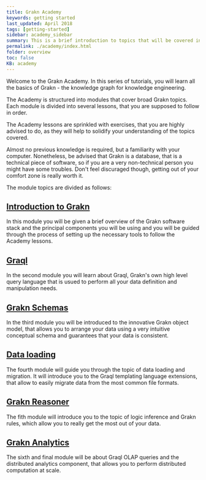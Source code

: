 ```yaml
---
title: Grakn Academy
keywords: getting started
last_updated: April 2018
tags: [getting-started]
sidebar: academy_sidebar
summary: This is a brief introduction to topics that will be covered in the Grakn Academy.
permalink: ./academy/index.html
folder: overview
toc: false
KB: academy
---
```


Welcome to the Grakn Academy. In this series of tutorials, you will learn all the basics of Grakn - the knowledge graph for knowledge engineering.

The Academy is structured into modules that cover broad Grakn topics. Each module is divided into several lessons, that you are supposed to follow in order.

The Academy lessons are sprinkled with exercises, that you are highly advised to do, as they will help to solidify your understanding of the topics covered.

Almost no previous knowledge is required, but a familiarity with your computer. Nonetheless, be advised that Grakn is a database, that is a technical piece of software, so if you are a very non-technical person you might have some troubles. Don't feel discuraged though, getting out of your comfort zone is really worth it.


The module topics are divided as follows:

## [Introduction to Grakn](./grakn-intro.html)

In this module you will be given a brief overview of the Grakn software stack and the principal components you will be using and you will be guided through the process of setting up the necessary tools to follow the Academy lessons.

## [Graql](./graql-intro.html)

In the second module you will learn about Graql, Grakn's own high level query language that is usued to perform all your data definition and manipulation needs.

## [Grakn Schemas](./schema-elements.html)

In the third module you will be introduced to the innovative Grakn object model, that allows you to arrange your data using a very intuitive conceptual schema and guarantees that your data is consistent.

## [Data loading](./loading-files.html)

The fourth module will guide you through the topic of data loading and migration. It will introduce you to the Graql templating language extensions, that allow to easily migrate data from the most common file formats.

## [Grakn Reasoner](./reasoner-intro.html)

The fith module will introduce you to the topic of logic inference and Grakn rules, which allow you to really get the most out of your data.

## [Grakn Analytics](./analytics-intro.html)

The sixth and final module will be about Graql OLAP queries and the distributed analytics component, that allows you to perform distributed computation at scale.
